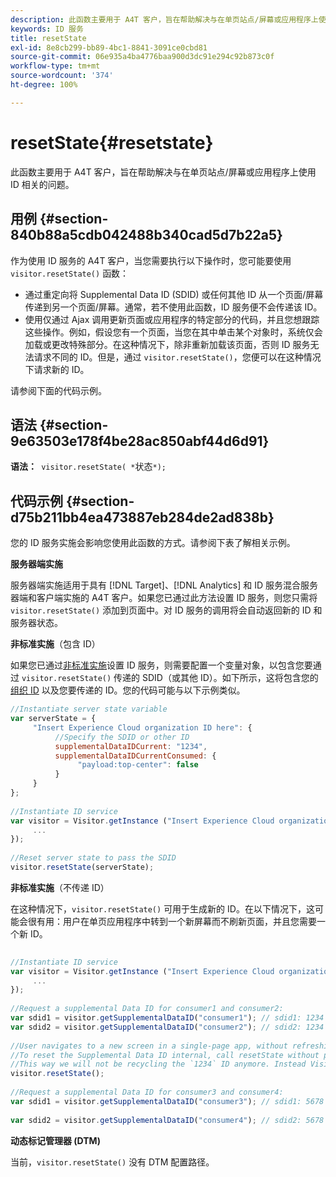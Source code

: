 ```yaml
---
description: 此函数主要用于 A4T 客户，旨在帮助解决与在单页站点/屏幕或应用程序上使用 ID 相关的问题。
keywords: ID 服务
title: resetState
exl-id: 8e8cb299-bb89-4bc1-8841-3091ce0cbd81
source-git-commit: 06e935a4ba4776baa900d3dc91e294c92b873c0f
workflow-type: tm+mt
source-wordcount: '374'
ht-degree: 100%

---
```


# resetState{#resetstate}

此函数主要用于 A4T 客户，旨在帮助解决与在单页站点/屏幕或应用程序上使用 ID 相关的问题。

## 用例 {#section-840b88a5cdb042488b340cad5d7b22a5}

作为使用 ID 服务的 A4T 客户，当您需要执行以下操作时，您可能要使用 `visitor.resetState()` 函数：

* 通过重定向将 Supplemental Data ID (SDID) 或任何其他 ID 从一个页面/屏幕传递到另一个页面/屏幕。通常，若不使用此函数，ID 服务便不会传递该 ID。
* 使用仅通过 Ajax 调用更新页面或应用程序的特定部分的代码，并且您想跟踪这些操作。例如，假设您有一个页面，当您在其中单击某个对象时，系统仅会加载或更改特殊部分。在这种情况下，除非重新加载该页面，否则 ID 服务无法请求不同的 ID。但是，通过 `visitor.resetState()`，您便可以在这种情况下请求新的 ID。

请参阅下面的代码示例。

## 语法 {#section-9e63503e178f4be28ac850abf44d6d91}

**语法：**` visitor.resetState( *`状态`*);`

## 代码示例 {#section-d75b211bb4ea473887eb284de2ad838b}

您的 ID 服务实施会影响您使用此函数的方式。请参阅下表了解相关示例。

**服务器端实施**

服务器端实施适用于具有 [!DNL Target]、[!DNL Analytics] 和 ID 服务混合服务器端和客户端实施的 A4T 客户。如果您已通过此方法设置 ID 服务，则您只需将 `visitor.resetState()` 添加到页面中。对 ID 服务的调用将会自动返回新的 ID 和服务器状态。

**非标准实施**（包含 ID）

如果您已通过[非标准实施](../../implementation-guides/implementation-guides.md#section-2c4f2db1f9704315a7cccab6d2e07113)设置 ID 服务，则需要配置一个变量对象，以包含您要通过 `visitor.resetState()` 传递的 SDID（或其他 ID）。如下所示，这将包含您的[组织 ID](../../reference/requirements.md#section-a02f537129a64ffbb690d5738d360c26) 以及您要传递的 ID。您的代码可能与以下示例类似。

```js
//Instantiate server state variable 
var serverState = { 
     "Insert Experience Cloud organization ID here": { 
          //Specify the SDID or other ID 
          supplementalDataIDCurrent: "1234", 
          supplementalDataIDCurrentConsumed: { 
               "payload:top-center": false 
          } 
     } 
}; 
 
//Instantiate ID service 
var visitor = Visitor.getInstance ("Insert Experience Cloud organization ID here", { 
     ... 
}); 
 
//Reset server state to pass the SDID 
visitor.resetState(serverState);
```

**非标准实施**（不传递 ID）

在这种情况下，`visitor.resetState()` 可用于生成新的 ID。在以下情况下，这可能会很有用：用户在单页应用程序中转到一个新屏幕而不刷新页面，并且您需要一个新 ID。

```js
 
//Instantiate ID service 
var visitor = Visitor.getInstance ("Insert Experience Cloud organization ID here", { 
     ... 
}); 
 
//Request a supplemental Data ID for consumer1 and consumer2: 
var sdid1 = visitor.getSupplementalDataID("consumer1"); // sdid1: 1234 
var sdid2 = visitor.getSupplementalDataID("consumer2"); // sdid2: 1234 
 
//User navigates to a new screen in a single-page app, without refreshing the page. 
//To reset the Supplemental Data ID internal, call resetState without passing any parameters. 
//This way we will not be recycling the `1234` ID anymore. Instead Visitor will generate a new supplemental Data ID going forward. 
visitor.resetState(); 
 
//Request a supplemental Data ID for consumer3 and consumer4: 
var sdid1 = visitor.getSupplementalDataID("consumer3"); // sdid1: 5678 
 
var sdid2 = visitor.getSupplementalDataID("consumer4"); // sdid2: 5678
```

**动态标记管理器 (DTM)**

当前，`visitor.resetState()` 没有 DTM 配置路径。
